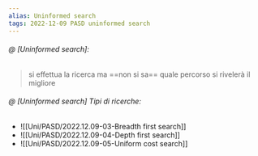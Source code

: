```yaml
---
alias: Uninformed search
tags: 2022-12-09 PASD uninformed search
---
```


###### @ [Uninformed search]:
> si effettua la ricerca ma ==non si sa== quale percorso si rivelerà il migliore
<!--ID: 1670749813957-->



###### @ [Uninformed search] Tipi di ricerche:
- ![[Uni/PASD/2022.12.09-03-Breadth first search]]
- ![[Uni/PASD/2022.12.09-04-Depth first search]]
- ![[Uni/PASD/2022.12.09-05-Uniform cost search]]
<!--ID: 1670751735890-->

